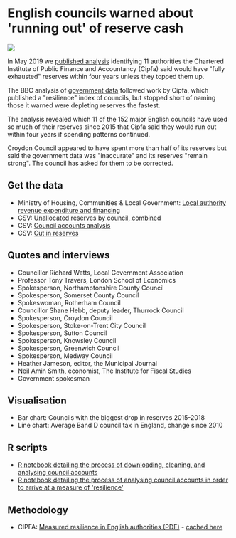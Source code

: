 # English councils warned about 'running out' of reserve cash

![](https://ichef.bbci.co.uk/news/624/cpsprodpb/CA72/production/_107062815_changeinreserves-nc.png)

In May 2019 we [published analysis](https://www.bbc.co.uk/news/uk-england-48280272) identifying 11 authorities the Chartered Institute of Public Finance and Accountancy (Cipfa) said would have "fully exhausted" reserves within four years unless they topped them up.

The BBC analysis of [government data](https://www.gov.uk/government/collections/local-authority-revenue-expenditure-and-financing) followed work by Cipfa, which published a "resilience" index of councils, but stopped short of naming those it warned were depleting reserves the fastest.

The analysis revealed which 11 of the 152 major English councils have used so much of their reserves since 2015 that Cipfa said they would run out within four years if spending patterns continued.

Croydon Council appeared to have spent more than half of its reserves but said the government data was "inaccurate" and its reserves "remain strong". The council has asked for them to be corrected.

## Get the data 

* Ministry of Housing, Communities & Local Government: [Local authority revenue expenditure and financing](https://www.gov.uk/government/collections/local-authority-revenue-expenditure-and-financing)
* CSV: [Unallocated reserves by council, combined](https://github.com/BBC-Data-Unit/council-reserves/blob/master/combined.data-unallocated.csv)
* CSV: [Council accounts analysis](https://github.com/BBC-Data-Unit/council-reserves/blob/master/councilaccountsanalysis.csv)
* CSV: [Cut in reserves](https://github.com/BBC-Data-Unit/council-reserves/blob/master/reserves.cut.csv)

## Quotes and interviews

* Councillor Richard Watts, Local Government Association
* Professor Tony Travers, London School of Economics
* Spokesperson, Northamptonshire County Council
* Spokesperson, Somerset County Council
* Spokeswoman, Rotherham Council
* Councillor Shane Hebb, deputy leader, Thurrock Council
* Spokesperson, Croydon Council
* Spokesperson, Stoke-on-Trent City Council
* Spokesperson, Sutton Council
* Spokesperson, Knowsley Council
* Spokesperson, Greenwich Council
* Spokesperson, Medway Council
* Heather Jameson, editor, the Municipal Journal
* Neil Amin Smith, economist, The Institute for Fiscal Studies
* Government spokesman

## Visualisation

* Bar chart: Councils with the biggest drop in reserves 2015-2018
* Line chart: Average Band D council tax in England, change since 2010

## R scripts

* [R notebook detailing the process of downloading, cleaning, and analysing council accounts](https://github.com/BBC-Data-Unit/council-reserves/blob/master/3estimate_vs_spend.Rmd)
* [R notebook detailing the process of analysing council accounts in order to arrive at a measure of 'resilience'](https://github.com/BBC-Data-Unit/council-reserves/blob/master/4resiliencetest.Rmd)

## Methodology

* CIPFA: [Measured resilience in English authorities (PDF)](https://www.cipfa.org/policy-and-guidance/reports/measured-resilience-in-english-authorities) - [cached here](https://github.com/BBC-Data-Unit/council-reserves/blob/master/CIPFA_methodology.pdf)
